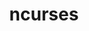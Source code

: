 ---
title: "ncurses"
layout: cache
categories: [package, develop]
meta: {"compilers": ["apple-clang@16.0.0", "cce@18.0.0", "gcc@10.2.1", "gcc@10.3.0", "gcc@10.5.0", "gcc@11.1.0", "gcc@11.4.0", "gcc@12.3.0", "gcc@12.4.0", "gcc@13.2.0", "gcc@13.3.0", "gcc@7.3.1", "gcc@7.5.0", "gcc@9.4.0", "intel-oneapi-compilers@2024.1.0", "intel-oneapi-compilers@2025.1.0"], "num_specs": 65, "num_specs_by_stack": {"aws-isc": 1, "aws-isc-aarch64": 1, "aws-pcluster-icelake": 3, "aws-pcluster-neoverse_v1": 2, "aws-pcluster-x86_64_v4": 10, "bootstrap-aarch64-darwin": 2, "bootstrap-x86_64-linux-gnu": 2, "build_systems": 2, "data-vis-sdk": 2, "developer-tools": 1, "developer-tools-aarch64-linux-gnu": 2, "developer-tools-darwin": 2, "developer-tools-manylinux2014": 1, "developer-tools-x86_64_v3-linux-gnu": 2, "e4s": 2, "e4s-cray-rhel": 3, "e4s-cray-sles": 1, "e4s-neoverse-v2": 2, "e4s-neoverse_v1": 1, "e4s-oneapi": 2, "e4s-power": 1, "e4s-rocm-external": 2, "gpu-tests": 3, "hep": 2, "ml-darwin-aarch64-mps": 2, "ml-linux-aarch64-cpu": 2, "ml-linux-aarch64-cuda": 2, "ml-linux-x86_64-cpu": 2, "ml-linux-x86_64-cuda": 2, "ml-linux-x86_64-rocm": 2, "radiuss": 2, "radiuss-aws": 2, "radiuss-aws-aarch64": 12, "root": 65, "tutorial": 4}, "oss": ["amzn2", "centos7", "rhel8", "sequoia", "sle_hpc15", "ubuntu18.04", "ubuntu20.04", "ubuntu22.04", "ubuntu24.04"], "platforms": ["darwin", "linux"], "stacks": ["aws-isc", "aws-isc-aarch64", "aws-pcluster-icelake", "aws-pcluster-neoverse_v1", "aws-pcluster-x86_64_v4", "bootstrap-aarch64-darwin", "bootstrap-x86_64-linux-gnu", "build_systems", "data-vis-sdk", "developer-tools", "developer-tools-aarch64-linux-gnu", "developer-tools-darwin", "developer-tools-manylinux2014", "developer-tools-x86_64_v3-linux-gnu", "e4s", "e4s-cray-rhel", "e4s-cray-sles", "e4s-neoverse-v2", "e4s-neoverse_v1", "e4s-oneapi", "e4s-power", "e4s-rocm-external", "gpu-tests", "hep", "ml-darwin-aarch64-mps", "ml-linux-aarch64-cpu", "ml-linux-aarch64-cuda", "ml-linux-x86_64-cpu", "ml-linux-x86_64-cuda", "ml-linux-x86_64-rocm", "radiuss", "radiuss-aws", "radiuss-aws-aarch64", "root", "tutorial"], "targets": ["aarch64", "neoverse_v1", "neoverse_v2", "ppc64le", "skylake_avx512", "x86_64", "x86_64_v3", "x86_64_v4"], "versions": ["6.3", "6.4", "6.5"]}
spec_details: [{"compiler": "gcc@7.3.1", "hash": "2q22dwq6dojdjbsyknygnez23j3dbwc6", "os": "amzn2", "platform": "linux", "size": "-", "stacks": ["aws-pcluster-icelake", "root"], "target": "x86_64_v3", "variants": ["abi=none", "build_system=autotools", "~symlinks", "+termlib"], "versions": ["6.4"]}, {"compiler": "gcc@12.3.0", "hash": "32ktizzxcnmng2lgyrvhol3xbl37pthc", "os": "ubuntu22.04", "platform": "linux", "size": "-", "stacks": ["root", "tutorial"], "target": "x86_64_v3", "variants": ["abi=none", "build_system=autotools", "patches:=7a351bc", "~symlinks", "+termlib"], "versions": ["6.5"]}, {"compiler": "gcc@7.5.0", "hash": "3jrvja6aqcme5flvn4tnzu3sbbmg3oa2", "os": "ubuntu18.04", "platform": "linux", "size": "-", "stacks": ["developer-tools", "root"], "target": "x86_64_v3", "variants": ["abi=none", "build_system=autotools", "patches:=7a351bc", "~symlinks", "+termlib"], "versions": ["6.5"]}, {"compiler": "intel-oneapi-compilers@2024.1.0", "hash": "3trexgemik45tn5d2iliwlfmeibzgfr6", "os": "amzn2", "platform": "linux", "size": "-", "stacks": ["aws-pcluster-x86_64_v4", "root"], "target": "x86_64_v4", "variants": ["abi=none", "build_system=autotools", "patches:=7a351bc", "~symlinks", "+termlib"], "versions": ["6.5"]}, {"compiler": "gcc@7.3.1", "hash": "4ewlr2axw2jptj3bnpk5v67lzs3665oa", "os": "amzn2", "platform": "linux", "size": "-", "stacks": ["aws-isc", "root"], "target": "x86_64_v3", "variants": ["abi=none", "build_system=autotools", "patches:=7a351bc", "~symlinks", "+termlib"], "versions": ["6.5"]}, {"compiler": "gcc@7.3.1", "hash": "4pubrswfnupo57y2wgrkhdmi2wipzsuk", "os": "amzn2", "platform": "linux", "size": "-", "stacks": ["radiuss-aws-aarch64", "root"], "target": "aarch64", "variants": ["abi=none", "build_system=autotools", "patches:=7a351bc", "~symlinks", "+termlib"], "versions": ["6.5"]}, {"compiler": "gcc@12.4.0", "hash": "4q4un6fxra7yk6mqz5dppicmqfqy42vy", "os": "amzn2", "platform": "linux", "size": "-", "stacks": ["aws-pcluster-neoverse_v1", "root"], "target": "neoverse_v1", "variants": ["abi=none", "build_system=autotools", "patches:=7a351bc", "~symlinks", "+termlib"], "versions": ["6.5"]}, {"compiler": "intel-oneapi-compilers@2024.1.0", "hash": "6fl2yezop2g4dae2d3b2tnbgq2azmxw7", "os": "amzn2", "platform": "linux", "size": "-", "stacks": ["aws-pcluster-x86_64_v4", "root"], "target": "x86_64_v4", "variants": ["abi=none", "build_system=autotools", "patches:=7a351bc", "~symlinks", "+termlib"], "versions": ["6.5"]}, {"compiler": "cce@18.0.0", "hash": "6gpve7vngdey6fos5svjm2clakcusq2s", "os": "rhel8", "platform": "linux", "size": "-", "stacks": ["e4s-cray-rhel", "root"], "target": "x86_64_v3", "variants": ["abi=none", "build_system=autotools", "patches:=7a351bc", "~symlinks", "+termlib"], "versions": ["6.5"]}, {"compiler": "gcc@13.2.0", "hash": "6s4mweukm7r4aydpq635pijxz4ef2s7t", "os": "ubuntu24.04", "platform": "linux", "size": "-", "stacks": ["ml-linux-aarch64-cpu", "ml-linux-aarch64-cuda", "root"], "target": "aarch64", "variants": ["abi=none", "build_system=autotools", "patches:=7a351bc", "~symlinks", "+termlib"], "versions": ["6.5"]}, {"compiler": "intel-oneapi-compilers@2024.1.0", "hash": "6y4jz3y4bwreksxlugdppu7konpve55h", "os": "amzn2", "platform": "linux", "size": "-", "stacks": ["aws-pcluster-x86_64_v4", "root"], "target": "x86_64_v3", "variants": ["abi=none", "build_system=autotools", "patches:=7a351bc", "~symlinks", "+termlib"], "versions": ["6.5"]}, {"compiler": "gcc@13.3.0", "hash": "6zsw374l4ay6rsbib32jynufhzcaohod", "os": "rhel8", "platform": "linux", "size": "-", "stacks": ["developer-tools-aarch64-linux-gnu", "root"], "target": "aarch64", "variants": ["abi=none", "build_system=autotools", "patches:=7a351bc", "~symlinks", "+termlib"], "versions": ["6.5"]}, {"compiler": "gcc@11.1.0", "hash": "7fpqn6yaforwlms7y5vifhx7ud5wz3kz", "os": "ubuntu20.04", "platform": "linux", "size": "-", "stacks": ["gpu-tests", "root"], "target": "x86_64_v3", "variants": ["abi=none", "build_system=autotools", "~symlinks", "+termlib"], "versions": ["6.4"]}, {"compiler": "gcc@11.4.0", "hash": "7luukfmkbyqtghy7lpahaca3vaemktoz", "os": "ubuntu22.04", "platform": "linux", "size": "-", "stacks": ["e4s-neoverse_v1", "root"], "target": "neoverse_v1", "variants": ["abi=none", "build_system=autotools", "patches:=7a351bc", "~symlinks", "+termlib"], "versions": ["6.5"]}, {"compiler": "cce@18.0.0", "hash": "a6wh5e3t5jlltwt3razkf5i3s5vw4jsj", "os": "rhel8", "platform": "linux", "size": "-", "stacks": ["e4s-cray-rhel", "root"], "target": "x86_64_v3", "variants": ["abi=none", "build_system=autotools", "patches:=7a351bc", "~symlinks", "+termlib"], "versions": ["6.5"]}, {"compiler": "gcc@11.1.0", "hash": "ae6idgpkdonvqncopes6guocgptbyg7l", "os": "ubuntu20.04", "platform": "linux", "size": "-", "stacks": ["gpu-tests", "root"], "target": "x86_64_v3", "variants": ["abi=none", "build_system=autotools", "~symlinks", "+termlib"], "versions": ["6.4"]}, {"compiler": "gcc@7.5.0", "hash": "aezf3knwqg7rrhjl622e6dusk7necpbn", "os": "ubuntu18.04", "platform": "linux", "size": "-", "stacks": ["root"], "target": "x86_64", "variants": ["abi=none", "build_system=autotools", "patches:=7a351bc", "~symlinks", "+termlib"], "versions": ["6.5"]}, {"compiler": "cce@18.0.0", "hash": "am7y6yxautprkg37p24cqpvrjuaw7xdr", "os": "rhel8", "platform": "linux", "size": "-", "stacks": ["e4s-cray-rhel", "root"], "target": "x86_64_v3", "variants": ["abi=none", "build_system=autotools", "patches:=7a351bc", "~symlinks", "+termlib"], "versions": ["6.5"]}, {"compiler": "gcc@7.3.1", "hash": "an5elnjiclosw5wauuv5lzrww6vn6bvi", "os": "amzn2", "platform": "linux", "size": "-", "stacks": ["radiuss-aws-aarch64", "root"], "target": "neoverse_v1", "variants": ["abi=none", "build_system=autotools", "patches:=7a351bc", "~symlinks", "+termlib"], "versions": ["6.5"]}, {"compiler": "gcc@7.3.1", "hash": "b4f57y2qpvimz2qc562gummpac5pd4d2", "os": "amzn2", "platform": "linux", "size": "-", "stacks": ["radiuss-aws-aarch64", "root"], "target": "neoverse_v2", "variants": ["abi=none", "build_system=autotools", "patches:=7a351bc", "~symlinks", "+termlib"], "versions": ["6.5"]}, {"compiler": "gcc@7.3.1", "hash": "bdntmfioclboqhwuq7qx5gyv2wlqummj", "os": "amzn2", "platform": "linux", "size": "-", "stacks": ["radiuss-aws-aarch64", "root"], "target": "aarch64", "variants": ["abi=none", "build_system=autotools", "patches:=7a351bc", "~symlinks", "+termlib"], "versions": ["6.5"]}, {"compiler": "gcc@13.2.0", "hash": "bh6w22qaubkz4lfpwq6o2hocm6q3rfwx", "os": "ubuntu24.04", "platform": "linux", "size": "-", "stacks": ["bootstrap-x86_64-linux-gnu", "ml-linux-x86_64-cpu", "ml-linux-x86_64-cuda", "ml-linux-x86_64-rocm", "root"], "target": "x86_64_v3", "variants": ["abi=none", "build_system=autotools", "patches:=7a351bc", "~symlinks", "+termlib"], "versions": ["6.5"]}, {"compiler": "gcc@11.4.0", "hash": "bpjw6e4zk6g6l5ezakf3jyf72nvpvscz", "os": "ubuntu22.04", "platform": "linux", "size": "-", "stacks": ["e4s-neoverse-v2", "root"], "target": "neoverse_v2", "variants": ["abi=none", "build_system=autotools", "patches:=7a351bc", "~symlinks", "+termlib"], "versions": ["6.5"]}, {"compiler": "gcc@7.3.1", "hash": "co77zqivnj4vhf2fjukta3g6hjdukz5q", "os": "amzn2", "platform": "linux", "size": "-", "stacks": ["radiuss-aws-aarch64", "root"], "target": "aarch64", "variants": ["abi=none", "build_system=autotools", "patches:=7a351bc", "~symlinks", "+termlib"], "versions": ["6.5"]}, {"compiler": "gcc@7.3.1", "hash": "dak62gsb7cwkd7uttp5n4rtfmvty64cd", "os": "amzn2", "platform": "linux", "size": "-", "stacks": ["radiuss-aws-aarch64", "root"], "target": "neoverse_v2", "variants": ["abi=none", "build_system=autotools", "patches:=7a351bc", "~symlinks", "+termlib"], "versions": ["6.5"]}, {"compiler": "intel-oneapi-compilers@2025.1.0", "hash": "ddepqko4ugfj7utshei5cupvfqpndmdf", "os": "ubuntu22.04", "platform": "linux", "size": "-", "stacks": ["e4s-oneapi", "root"], "target": "x86_64_v3", "variants": ["abi=none", "build_system=autotools", "patches:=7a351bc", "~symlinks", "+termlib"], "versions": ["6.5"]}, {"compiler": "intel-oneapi-compilers@2024.1.0", "hash": "dsb7wxmkrhxexiillt42rg253mqm6jpw", "os": "amzn2", "platform": "linux", "size": "-", "stacks": ["aws-pcluster-x86_64_v4", "root"], "target": "x86_64_v3", "variants": ["abi=none", "build_system=autotools", "patches:=7a351bc", "~symlinks", "+termlib"], "versions": ["6.5"]}, {"compiler": "gcc@7.3.1", "hash": "egbo5veacqq2nxupltmlhnsutxwxngbz", "os": "amzn2", "platform": "linux", "size": "-", "stacks": ["radiuss-aws-aarch64", "root"], "target": "aarch64", "variants": ["abi=none", "build_system=autotools", "patches:=7a351bc", "~symlinks", "+termlib"], "versions": ["6.5"]}, {"compiler": "gcc@10.5.0", "hash": "ennlxjavmtjv3ty23l4idcy7wlg3wjs4", "os": "centos7", "platform": "linux", "size": "-", "stacks": ["developer-tools-x86_64_v3-linux-gnu", "root"], "target": "x86_64_v3", "variants": ["abi=none", "build_system=autotools", "patches:=7a351bc", "~symlinks", "+termlib"], "versions": ["6.5"]}, {"compiler": "intel-oneapi-compilers@2024.1.0", "hash": "etkurf4mixq3epf23wn5rz62quyyicss", "os": "amzn2", "platform": "linux", "size": "-", "stacks": ["aws-pcluster-x86_64_v4", "root"], "target": "x86_64_v3", "variants": ["abi=none", "build_system=autotools", "patches:=7a351bc", "~symlinks", "+termlib"], "versions": ["6.5"]}, {"compiler": "gcc@7.3.1", "hash": "fg7xgesjvnzjz7dk7x4c7mp3hofodonh", "os": "amzn2", "platform": "linux", "size": "-", "stacks": ["aws-isc-aarch64", "root"], "target": "aarch64", "variants": ["abi=none", "build_system=autotools", "patches:=7a351bc", "~symlinks", "+termlib"], "versions": ["6.5"]}, {"compiler": "intel-oneapi-compilers@2024.1.0", "hash": "hfzrtmfz66nmm75zizdzvhlyhw6czfrc", "os": "amzn2", "platform": "linux", "size": "-", "stacks": ["aws-pcluster-x86_64_v4", "root"], "target": "x86_64_v4", "variants": ["abi=none", "build_system=autotools", "patches:=7a351bc", "~symlinks", "+termlib"], "versions": ["6.5"]}, {"compiler": "gcc@13.3.0", "hash": "hhzawhjmhs2bmp6lmynqkafmmxvvrpqs", "os": "rhel8", "platform": "linux", "size": "-", "stacks": ["developer-tools-aarch64-linux-gnu", "root"], "target": "aarch64", "variants": ["abi=none", "build_system=autotools", "patches:=7a351bc", "~symlinks", "+termlib"], "versions": ["6.5"]}, {"compiler": "gcc@12.3.0", "hash": "iegkvcvmg3d5c6ugbpjo5wmczhgyouhf", "os": "ubuntu22.04", "platform": "linux", "size": "-", "stacks": ["root", "tutorial"], "target": "x86_64_v3", "variants": ["abi=none", "build_system=autotools", "patches:=7a351bc", "~symlinks", "+termlib"], "versions": ["6.5"]}, {"compiler": "gcc@12.4.0", "hash": "jnqhqrth4mwinjsg75dn74g7sdhvxi7b", "os": "amzn2", "platform": "linux", "size": "-", "stacks": ["aws-pcluster-neoverse_v1", "root"], "target": "neoverse_v1", "variants": ["abi=none", "build_system=autotools", "patches:=7a351bc", "~symlinks", "+termlib"], "versions": ["6.5"]}, {"compiler": "gcc@7.5.0", "hash": "jspx4ivivbzxsph6fvbh54ghtdqti7va", "os": "ubuntu18.04", "platform": "linux", "size": "-", "stacks": ["build_systems", "radiuss", "root"], "target": "x86_64_v3", "variants": ["abi=none", "build_system=autotools", "patches:=7a351bc", "~symlinks", "+termlib"], "versions": ["6.5"]}, {"compiler": "intel-oneapi-compilers@2024.1.0", "hash": "ju6oste65evvmt3p3fcymz2ollox3zyz", "os": "amzn2", "platform": "linux", "size": "-", "stacks": ["aws-pcluster-x86_64_v4", "root"], "target": "x86_64_v4", "variants": ["abi=none", "build_system=autotools", "patches:=7a351bc", "~symlinks", "+termlib"], "versions": ["6.5"]}, {"compiler": "gcc@7.3.1", "hash": "kjcktyxuzznvs22r5podbbngdin7einf", "os": "amzn2", "platform": "linux", "size": "-", "stacks": ["aws-pcluster-icelake", "root"], "target": "x86_64_v3", "variants": ["abi=none", "build_system=autotools", "~symlinks", "+termlib"], "versions": ["6.4"]}, {"compiler": "gcc@7.3.1", "hash": "kkpaey44ujfx2zyftn46proysz4yg5up", "os": "amzn2", "platform": "linux", "size": "-", "stacks": ["radiuss-aws-aarch64", "root"], "target": "aarch64", "variants": ["abi=none", "build_system=autotools", "patches:=7a351bc", "~symlinks", "+termlib"], "versions": ["6.5"]}, {"compiler": "gcc@9.4.0", "hash": "lhwclglbnrmsvl6hzsn6v2wqe2mm42ol", "os": "ubuntu20.04", "platform": "linux", "size": "-", "stacks": ["e4s-power", "root"], "target": "ppc64le", "variants": ["abi=none", "build_system=autotools", "patches:=7a351bc", "~symlinks", "+termlib"], "versions": ["6.3"]}, {"compiler": "gcc@7.3.1", "hash": "lohzggy5b3z2cxbwshkzs3sqz6yxioe3", "os": "amzn2", "platform": "linux", "size": "-", "stacks": ["radiuss-aws-aarch64", "root"], "target": "aarch64", "variants": ["abi=none", "build_system=autotools", "patches:=7a351bc", "~symlinks", "+termlib"], "versions": ["6.5"]}, {"compiler": "gcc@11.4.0", "hash": "mkqb3xjc5yjp7ex2cyipdpp7lgmlnwat", "os": "ubuntu22.04", "platform": "linux", "size": "-", "stacks": ["e4s-neoverse-v2", "root"], "target": "neoverse_v2", "variants": ["abi=none", "build_system=autotools", "patches:=7a351bc", "~symlinks", "+termlib"], "versions": ["6.5"]}, {"compiler": "gcc@7.3.1", "hash": "n4avuftyb6d3asafeqdc7gmwy3l57lqq", "os": "amzn2", "platform": "linux", "size": "-", "stacks": ["aws-pcluster-icelake", "root"], "target": "skylake_avx512", "variants": ["abi=none", "build_system=autotools", "~symlinks", "+termlib"], "versions": ["6.4"]}, {"compiler": "apple-clang@16.0.0", "hash": "netzyqz7emhfef6m454q75we7muugtts", "os": "sequoia", "platform": "darwin", "size": "-", "stacks": ["bootstrap-aarch64-darwin", "developer-tools-darwin", "ml-darwin-aarch64-mps", "root"], "target": "aarch64", "variants": ["abi=none", "build_system=autotools", "patches:=7a351bc", "~symlinks", "+termlib"], "versions": ["6.5"]}, {"compiler": "gcc@7.3.1", "hash": "ontcjusf6ll6s4fhnvtumicoykclgcty", "os": "amzn2", "platform": "linux", "size": "-", "stacks": ["radiuss-aws-aarch64", "root"], "target": "aarch64", "variants": ["abi=none", "build_system=autotools", "patches:=7a351bc", "~symlinks", "+termlib"], "versions": ["6.5"]}, {"compiler": "gcc@11.1.0", "hash": "osw7auowpveaos6h3mmq4j7jn2vz3oak", "os": "ubuntu20.04", "platform": "linux", "size": "-", "stacks": ["data-vis-sdk", "root"], "target": "x86_64_v3", "variants": ["abi=none", "build_system=autotools", "patches:=7a351bc", "~symlinks", "+termlib"], "versions": ["6.5"]}, {"compiler": "gcc@7.3.1", "hash": "pcudrhvsjwez4gcbnxyxcc3c3pb3xekf", "os": "amzn2", "platform": "linux", "size": "-", "stacks": ["radiuss-aws-aarch64", "root"], "target": "aarch64", "variants": ["abi=none", "build_system=autotools", "patches:=7a351bc", "~symlinks", "+termlib"], "versions": ["6.5"]}, {"compiler": "gcc@7.3.1", "hash": "rd4odxlkidaacrlwtrbu7b5oeumypzar", "os": "amzn2", "platform": "linux", "size": "-", "stacks": ["radiuss-aws", "root"], "target": "x86_64_v3", "variants": ["abi=none", "build_system=autotools", "patches:=7a351bc", "~symlinks", "+termlib"], "versions": ["6.5"]}, {"compiler": "gcc@7.5.0", "hash": "rk3bsalafvyuncqlqfxxbchhh2rumusg", "os": "ubuntu18.04", "platform": "linux", "size": "-", "stacks": ["build_systems", "radiuss", "root"], "target": "x86_64_v3", "variants": ["abi=none", "build_system=autotools", "patches:=7a351bc", "~symlinks", "+termlib"], "versions": ["6.5"]}, {"compiler": "gcc@11.4.0", "hash": "rmr5ulcnxkyp2asixaq472xzfxsb6g3u", "os": "ubuntu22.04", "platform": "linux", "size": "-", "stacks": ["e4s", "e4s-rocm-external", "hep", "root", "tutorial"], "target": "x86_64_v3", "variants": ["abi=none", "build_system=autotools", "patches:=7a351bc", "~symlinks", "+termlib"], "versions": ["6.5"]}, {"compiler": "gcc@13.2.0", "hash": "rxgk4ehvmy74xjv3kmzvcmofc7kfokbq", "os": "ubuntu24.04", "platform": "linux", "size": "-", "stacks": ["bootstrap-x86_64-linux-gnu", "ml-linux-x86_64-cpu", "ml-linux-x86_64-cuda", "ml-linux-x86_64-rocm", "root"], "target": "x86_64_v3", "variants": ["abi=none", "build_system=autotools", "patches:=7a351bc", "~symlinks", "+termlib"], "versions": ["6.5"]}, {"compiler": "gcc@11.1.0", "hash": "siiuikydpvo4j575svuvbomh4gapn2ru", "os": "ubuntu20.04", "platform": "linux", "size": "-", "stacks": ["data-vis-sdk", "root"], "target": "x86_64_v3", "variants": ["abi=none", "build_system=autotools", "patches:=7a351bc", "~symlinks", "+termlib"], "versions": ["6.5"]}, {"compiler": "gcc@7.3.1", "hash": "tqxmex7qrngx27qe7lvz7rqkunpc6bln", "os": "amzn2", "platform": "linux", "size": "-", "stacks": ["radiuss-aws", "root"], "target": "x86_64_v3", "variants": ["abi=none", "build_system=autotools", "patches:=7a351bc", "~symlinks", "+termlib"], "versions": ["6.5"]}, {"compiler": "intel-oneapi-compilers@2024.1.0", "hash": "ubqalno6qwoqpzcv5cgyhjbl6yhli453", "os": "amzn2", "platform": "linux", "size": "-", "stacks": ["aws-pcluster-x86_64_v4", "root"], "target": "x86_64_v3", "variants": ["abi=none", "build_system=autotools", "patches:=7a351bc", "~symlinks", "+termlib"], "versions": ["6.5"]}, {"compiler": "gcc@11.1.0", "hash": "uszurbwdmfwx4pw3nwy3cziomalr2tcf", "os": "ubuntu20.04", "platform": "linux", "size": "-", "stacks": ["gpu-tests", "root"], "target": "x86_64_v3", "variants": ["abi=none", "build_system=autotools", "~symlinks", "+termlib"], "versions": ["6.4"]}, {"compiler": "gcc@10.5.0", "hash": "wdae2ta25sg2js7h2di5bngnq7c7447v", "os": "centos7", "platform": "linux", "size": "-", "stacks": ["developer-tools-x86_64_v3-linux-gnu", "root"], "target": "x86_64_v3", "variants": ["abi=none", "build_system=autotools", "patches:=7a351bc", "~symlinks", "+termlib"], "versions": ["6.5"]}, {"compiler": "intel-oneapi-compilers@2025.1.0", "hash": "wfbggeyqz6w464ofsibu3v2gztpogwmw", "os": "ubuntu22.04", "platform": "linux", "size": "-", "stacks": ["e4s-oneapi", "root"], "target": "x86_64_v3", "variants": ["abi=none", "build_system=autotools", "patches:=7a351bc", "~symlinks", "+termlib"], "versions": ["6.5"]}, {"compiler": "gcc@11.4.0", "hash": "wgerply5xrpaiz7xhpazkc3wneibhpit", "os": "ubuntu22.04", "platform": "linux", "size": "-", "stacks": ["e4s", "e4s-rocm-external", "hep", "root", "tutorial"], "target": "x86_64_v3", "variants": ["abi=none", "build_system=autotools", "patches:=7a351bc", "~symlinks", "+termlib"], "versions": ["6.5"]}, {"compiler": "gcc@10.2.1", "hash": "xdloxgulnrrwet4pt2d26ld7tbgi4lsf", "os": "centos7", "platform": "linux", "size": "-", "stacks": ["developer-tools-manylinux2014", "root"], "target": "x86_64_v3", "variants": ["abi=none", "build_system=autotools", "patches:=7a351bc", "~symlinks", "+termlib"], "versions": ["6.5"]}, {"compiler": "gcc@13.2.0", "hash": "xx2ffmnbrqinaaj7rzp7efazzl3avshw", "os": "ubuntu24.04", "platform": "linux", "size": "-", "stacks": ["ml-linux-aarch64-cpu", "ml-linux-aarch64-cuda", "root"], "target": "aarch64", "variants": ["abi=none", "build_system=autotools", "patches:=7a351bc", "~symlinks", "+termlib"], "versions": ["6.5"]}, {"compiler": "apple-clang@16.0.0", "hash": "ytercs77auohwauxvsva5ctnqchl3fvq", "os": "sequoia", "platform": "darwin", "size": "-", "stacks": ["bootstrap-aarch64-darwin", "developer-tools-darwin", "ml-darwin-aarch64-mps", "root"], "target": "aarch64", "variants": ["abi=none", "build_system=autotools", "patches:=7a351bc", "~symlinks", "+termlib"], "versions": ["6.5"]}, {"compiler": "intel-oneapi-compilers@2024.1.0", "hash": "yycuiqsx6rgbmd4sfea7aipc2bia2trv", "os": "amzn2", "platform": "linux", "size": "-", "stacks": ["aws-pcluster-x86_64_v4", "root"], "target": "x86_64_v3", "variants": ["abi=none", "build_system=autotools", "patches:=7a351bc", "~symlinks", "+termlib"], "versions": ["6.5"]}, {"compiler": "gcc@7.3.1", "hash": "z67jdptnlakfn43242bebqyczgkgego6", "os": "amzn2", "platform": "linux", "size": "-", "stacks": ["radiuss-aws-aarch64", "root"], "target": "neoverse_v1", "variants": ["abi=none", "build_system=autotools", "patches:=7a351bc", "~symlinks", "+termlib"], "versions": ["6.5"]}, {"compiler": "intel-oneapi-compilers@2024.1.0", "hash": "zkvkfsifumzh42l3l7moogq4bjv33ipp", "os": "amzn2", "platform": "linux", "size": "-", "stacks": ["aws-pcluster-x86_64_v4", "root"], "target": "x86_64_v3", "variants": ["abi=none", "build_system=autotools", "patches:=7a351bc", "~symlinks", "+termlib"], "versions": ["6.5"]}, {"compiler": "gcc@10.3.0", "hash": "znsmlr24mpkwm6slkbgmsyveqlfds5oc", "os": "sle_hpc15", "platform": "linux", "size": "-", "stacks": ["e4s-cray-sles", "root"], "target": "x86_64_v4", "variants": ["abi=none", "build_system=autotools", "patches:=7a351bc", "~symlinks", "+termlib"], "versions": ["6.5"]}]
---